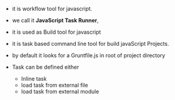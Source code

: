 * it is workflow tool for javascript.

* we call it **JavaScript Task Runner**,

* it is used as Build tool for javascript

* it is task based command line tool for build javaScript Projects.

* by default it looks for a Gruntfile.js in root of project directory

* Task can be defined either
  * Inline task
  * load task from external file
  * load task from external module


